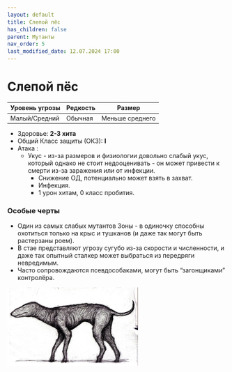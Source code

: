 ```yaml
---
layout: default
title: Слепой пёс
has_children: false
parent: Мутанты
nav_order: 5
last_modified_date: 12.07.2024 17:00
---
```


# Слепой пёс

| Уровень угрозы | Редкость | Размер          |
|----------------|----------|-----------------|
| Малый/Средний  | Обычная  | Меньше среднего |

- Здоровье: **2-3 хита**
- Общий Класс защиты (ОКЗ): **I**
- Атака :
    - Укус - из-за размеров и физиологии довольно слабый укус, который однако не стоит недооценивать - он может привести к смерти из-за заражения или от инфекции.
      - Снижение ОД, потенциально может взять в захват.
      - Инфекция.
      - 1 урон хитам, 0 класс пробития.

### Особые черты
- Один из самых слабых мутантов Зоны - в одиночку способны охотиться только на крыс и тушканов (и даже так могут быть растерзаны роем).
- В стае представляют угрозу сугубо из-за скорости и численности, и даже так опытный сталкер может выбраться из передряги невредимым.
- Часто сопровождаются псевдособаками, могут быть “загонщиками” контролёра.


<img src="https://github.com/ivatar39/stalker-ttrpg/blob/main/assets/images/monsters/dog.jpg?raw=true" alt="dog" width="300"/>